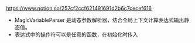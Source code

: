 https://www.notion.so/257cf2ccf621491691d2b6c7cecef616


+ MagicVariableParser 是动态参数解析器，结合全局上下文计算表达式输出静态值。
+ 表达式中的操作符可以是任意的函数，在初始化时传入
